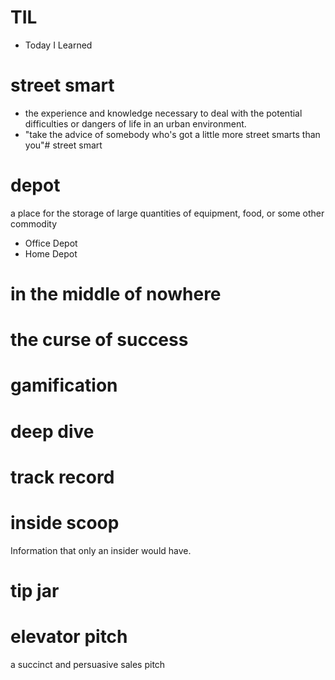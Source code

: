 # TIL
* Today I Learned

# street smart
* the experience and knowledge necessary to deal with the potential difficulties or dangers of life in an urban environment.
* "take the advice of somebody who's got a little more street smarts than you"# street smart

# depot
a place for the storage of large quantities of equipment, food, or some other commodity
* Office Depot
* Home Depot

# in the middle of nowhere

# the curse of success

# gamification

# deep dive

# track record

# inside scoop
Information that only an insider would have.

# tip jar

# elevator pitch
a succinct and persuasive sales pitch
